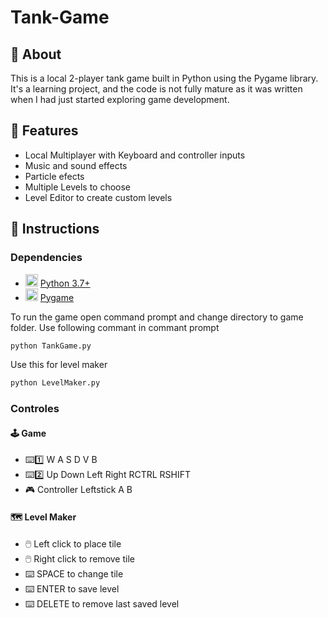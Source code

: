 # Tank-Game

## 📌 About

This is a local 2-player tank game built in Python using the Pygame library.
It's a learning project, and the code is not fully mature as it was written when I had just started exploring game development.

## 🚀 Features

- Local Multiplayer with Keyboard and controller inputs
- Music and sound effects
- Particle efects
- Multiple Levels to choose
- Level Editor to create custom levels

## 🧾 Instructions

### Dependencies
- <img src="https://www.python.org/static/community_logos/python-logo.png" alt="Python Logo" height="20"/> [Python 3.7+](https://www.python.org/)
- <img src="https://www.pygame.org/docs/_static/pygame_tiny.png" alt="Pygame Logo" height="20"/> [Pygame](https://www.pygame.org/news) 

To run the game open command prompt and change directory to game folder. Use following commant in commant prompt 

``` cmd
python TankGame.py
```

Use this for level maker
```cmd
python LevelMaker.py
```

### Controles

#### 🕹️ Game
- ⌨️1️⃣ W A S D V B
- ⌨️2️⃣ Up Down Left Right RCTRL RSHIFT
- 🎮 Controller Leftstick A B
  
#### 🗺️ Level Maker
- 🖱️ Left click to place tile
- 🖱️ Right click to remove tile
- ⌨️ SPACE to change tile
- ⌨️ ENTER to save level
- ⌨️ DELETE to remove last saved level
  
